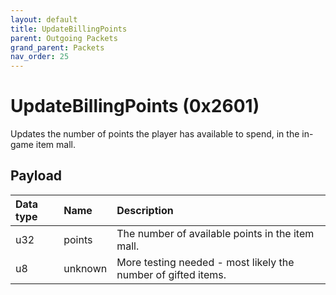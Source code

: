 ```yaml
---
layout: default
title: UpdateBillingPoints
parent: Outgoing Packets
grand_parent: Packets
nav_order: 25
---
```


# UpdateBillingPoints (0x2601)

Updates the number of points the player has available to spend, in the in-game item mall.

## Payload

| Data type            | Name            | Description                                                                                |
|:---------------------|:----------------|:-------------------------------------------------------------------------------------------|
| u32                  | points          | The number of available points in the item mall.                                           |
| u8                   | unknown         | More testing needed - most likely the number of gifted items.                              |